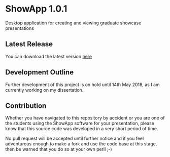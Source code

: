 # ShowApp 1.0.1

Desktop application for creating and viewing graduate showcase presentations

## Latest Release

You can download the latest version [here](https://github.com/deltodon/ShowApp/releases/download/v1.0.1/ShowApp-1.0.1.zip)

## Development Outline

Further development of this project is on hold until 14th May 2018, as I am currently working on my dissertation.


## Contribution

Whether you have navigated to this repository by accident or you are one of the students using the ShowApp software for your presentation, please know that this source code was developed in a very short period of time.

No pull request will be accepted until further notice and if you feel adventurous enough to make a fork and use the code base at this stage, then be warned that you do so at your own peril ;-)


